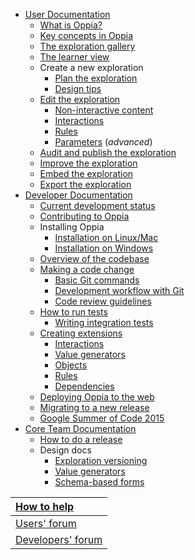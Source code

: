   * [User Documentation](Documentation.md)
    * [What is Oppia?](WhatIsOppia.md)
    * [Key concepts in Oppia](KeyConceptsInOppia.md)
    * [The exploration gallery](TheExplorationGallery.md)
    * [The learner view](LearnerView.md)
    * Create a new exploration
      * [Plan the exploration](PlanningYourExploration.md)
      * [Design tips](DesignTips.md)
    * [Edit the exploration](CustomizingStates.md)
      * [Non-interactive content](NonInteractiveContent.md)
      * [Interactions](InteractiveWidgets.md)
      * [Rules](Rules.md)
      * [Parameters](Parameters.md) (_advanced_)
    * [Audit and publish the exploration](AuditAndPublishYourExploration.md)
    * [Improve the exploration](ImprovingYourExploration.md)
    * [Embed the exploration](EmbeddingYourExploration.md)
    * [Export the exploration](ExportingYourExploration.md)
  * [Developer Documentation](DeveloperDocumentation.md)
    * [Current development status](DevelopmentStatus.md)
    * [Contributing to Oppia](Contributing.md)
    * Installing Oppia
      * [Installation on Linux/Mac](GettingStarted.md)
      * [Installation on Windows](WindowsGuidelines.md)
    * [Overview of the codebase](CodebaseOverview.md)
    * [Making a code change](MakingAChange.md)
      * [Basic Git commands](UsingGit.md)
      * [Development workflow with Git](DevelopmentWorkflow.md)
      * [Code review guidelines](CodeReviewGuidelines.md)
    * [How to run tests](SettingUpTests.md)
      * [Writing integration tests](WritingIntegrationTests.md)
    * [Creating extensions](CreatingExtensions.md)
      * [Interactions](CreatingInteractions.md)
      * [Value generators](CreatingValueGenerators.md)
      * [Objects](CreatingObjects.md)
      * [Rules](CreatingRules.md)
      * [Dependencies](CreatingDependencies.md)
    * [Deploying Oppia to the web](DeployingOppia.md)
    * [Migrating to a new release](MigrationInstructions.md)
    * [Google Summer of Code 2015](GoogleSummerOfCode2015.md)
  * [Core Team Documentation](CoreTeamDocumentation.md)
    * [How to do a release](DoingARelease.md)
    * Design docs
      * [Exploration versioning](VersioningDesignDoc.md)
      * [Value generators](ParametersDesignDoc.md)
      * [Schema-based forms](SchemaBasedFormsDesignDoc.md)

| [How to help](Contributing.md) |
|:-------------------------------|
| [Users' forum](https://groups.google.com/forum/?fromgroups#!forum/oppia) |
| [Developers' forum](https://groups.google.com/forum/?fromgroups#!forum/oppia-dev) |